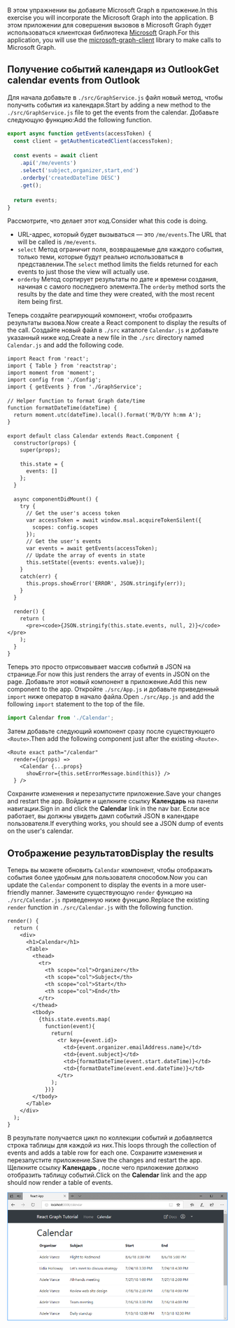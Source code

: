 <!-- markdownlint-disable MD002 MD041 -->

<span data-ttu-id="ca0c4-101">В этом упражнении вы добавите Microsoft Graph в приложение.</span><span class="sxs-lookup"><span data-stu-id="ca0c4-101">In this exercise you will incorporate the Microsoft Graph into the application.</span></span> <span data-ttu-id="ca0c4-102">В этом приложении для совершения вызовов в Microsoft Graph будет использоваться клиентская библиотека [Microsoft](https://github.com/microsoftgraph/msgraph-sdk-javascript) Graph.</span><span class="sxs-lookup"><span data-stu-id="ca0c4-102">For this application, you will use the [microsoft-graph-client](https://github.com/microsoftgraph/msgraph-sdk-javascript) library to make calls to Microsoft Graph.</span></span>

## <a name="get-calendar-events-from-outlook"></a><span data-ttu-id="ca0c4-103">Получение событий календаря из Outlook</span><span class="sxs-lookup"><span data-stu-id="ca0c4-103">Get calendar events from Outlook</span></span>

<span data-ttu-id="ca0c4-104">Для начала добавьте в `./src/GraphService.js` файл новый метод, чтобы получить события из календаря.</span><span class="sxs-lookup"><span data-stu-id="ca0c4-104">Start by adding a new method to the `./src/GraphService.js` file to get the events from the calendar.</span></span> <span data-ttu-id="ca0c4-105">Добавьте следующую функцию:</span><span class="sxs-lookup"><span data-stu-id="ca0c4-105">Add the following function.</span></span>

```js
export async function getEvents(accessToken) {
  const client = getAuthenticatedClient(accessToken);

  const events = await client
    .api('/me/events')
    .select('subject,organizer,start,end')
    .orderby('createdDateTime DESC')
    .get();

  return events;
}
```

<span data-ttu-id="ca0c4-106">Рассмотрите, что делает этот код.</span><span class="sxs-lookup"><span data-stu-id="ca0c4-106">Consider what this code is doing.</span></span>

- <span data-ttu-id="ca0c4-107">URL-адрес, который будет вызываться — это `/me/events`.</span><span class="sxs-lookup"><span data-stu-id="ca0c4-107">The URL that will be called is `/me/events`.</span></span>
- <span data-ttu-id="ca0c4-108">`select` Метод ограничит поля, возвращаемые для каждого события, только теми, которые будут реально использоваться в представлении.</span><span class="sxs-lookup"><span data-stu-id="ca0c4-108">The `select` method limits the fields returned for each events to just those the view will actually use.</span></span>
- <span data-ttu-id="ca0c4-109">`orderby` Метод сортирует результаты по дате и времени создания, начиная с самого последнего элемента.</span><span class="sxs-lookup"><span data-stu-id="ca0c4-109">The `orderby` method sorts the results by the date and time they were created, with the most recent item being first.</span></span>

<span data-ttu-id="ca0c4-110">Теперь создайте реагирующий компонент, чтобы отобразить результаты вызова.</span><span class="sxs-lookup"><span data-stu-id="ca0c4-110">Now create a React component to display the results of the call.</span></span> <span data-ttu-id="ca0c4-111">Создайте новый файл в `./src` каталоге `Calendar.js` и добавьте указанный ниже код.</span><span class="sxs-lookup"><span data-stu-id="ca0c4-111">Create a new file in the `./src` directory named `Calendar.js` and add the following code.</span></span>

```JSX
import React from 'react';
import { Table } from 'reactstrap';
import moment from 'moment';
import config from './Config';
import { getEvents } from './GraphService';

// Helper function to format Graph date/time
function formatDateTime(dateTime) {
  return moment.utc(dateTime).local().format('M/D/YY h:mm A');
}

export default class Calendar extends React.Component {
  constructor(props) {
    super(props);

    this.state = {
      events: []
    };
  }

  async componentDidMount() {
    try {
      // Get the user's access token
      var accessToken = await window.msal.acquireTokenSilent({
        scopes: config.scopes
      });
      // Get the user's events
      var events = await getEvents(accessToken);
      // Update the array of events in state
      this.setState({events: events.value});
    }
    catch(err) {
      this.props.showError('ERROR', JSON.stringify(err));
    }
  }

  render() {
    return (
      <pre><code>{JSON.stringify(this.state.events, null, 2)}</code></pre>
    );
  }
}
```

<span data-ttu-id="ca0c4-112">Теперь это просто отрисовывает массив событий в JSON на странице.</span><span class="sxs-lookup"><span data-stu-id="ca0c4-112">For now this just renders the array of events in JSON on the page.</span></span> <span data-ttu-id="ca0c4-113">Добавьте этот новый компонент в приложение.</span><span class="sxs-lookup"><span data-stu-id="ca0c4-113">Add this new component to the app.</span></span> <span data-ttu-id="ca0c4-114">Откройте `./src/App.js` и добавьте приведенный `import` ниже оператор в начало файла.</span><span class="sxs-lookup"><span data-stu-id="ca0c4-114">Open `./src/App.js` and add the following `import` statement to the top of the file.</span></span>

```js
import Calendar from './Calendar';
```

<span data-ttu-id="ca0c4-115">Затем добавьте следующий компонент сразу после существующего `<Route>`.</span><span class="sxs-lookup"><span data-stu-id="ca0c4-115">Then add the following component just after the existing `<Route>`.</span></span>

```JSX
<Route exact path="/calendar"
  render={(props) =>
    <Calendar {...props}
      showError={this.setErrorMessage.bind(this)} />
  } />
```

<span data-ttu-id="ca0c4-116">Сохраните изменения и перезапустите приложение.</span><span class="sxs-lookup"><span data-stu-id="ca0c4-116">Save your changes and restart the app.</span></span> <span data-ttu-id="ca0c4-117">Войдите и щелкните ссылку **Календарь** на панели навигации.</span><span class="sxs-lookup"><span data-stu-id="ca0c4-117">Sign in and click the **Calendar** link in the nav bar.</span></span> <span data-ttu-id="ca0c4-118">Если все работает, вы должны увидеть дамп событий JSON в календаре пользователя.</span><span class="sxs-lookup"><span data-stu-id="ca0c4-118">If everything works, you should see a JSON dump of events on the user's calendar.</span></span>

## <a name="display-the-results"></a><span data-ttu-id="ca0c4-119">Отображение результатов</span><span class="sxs-lookup"><span data-stu-id="ca0c4-119">Display the results</span></span>

<span data-ttu-id="ca0c4-120">Теперь вы можете обновить `Calendar` компонент, чтобы отображать события более удобным для пользователя способом.</span><span class="sxs-lookup"><span data-stu-id="ca0c4-120">Now you can update the `Calendar` component to display the events in a more user-friendly manner.</span></span> <span data-ttu-id="ca0c4-121">Замените существующую `render` функцию на `./src/Calendar.js` приведенную ниже функцию.</span><span class="sxs-lookup"><span data-stu-id="ca0c4-121">Replace the existing `render` function in `./src/Calendar.js` with the following function.</span></span>

```JSX
render() {
  return (
    <div>
      <h1>Calendar</h1>
      <Table>
        <thead>
          <tr>
            <th scope="col">Organizer</th>
            <th scope="col">Subject</th>
            <th scope="col">Start</th>
            <th scope="col">End</th>
          </tr>
        </thead>
        <tbody>
          {this.state.events.map(
            function(event){
              return(
                <tr key={event.id}>
                  <td>{event.organizer.emailAddress.name}</td>
                  <td>{event.subject}</td>
                  <td>{formatDateTime(event.start.dateTime)}</td>
                  <td>{formatDateTime(event.end.dateTime)}</td>
                </tr>
              );
            })}
        </tbody>
      </Table>
    </div>
  );
}
```

<span data-ttu-id="ca0c4-122">В результате получается цикл по коллекции событий и добавляется строка таблицы для каждой из них.</span><span class="sxs-lookup"><span data-stu-id="ca0c4-122">This loops through the collection of events and adds a table row for each one.</span></span> <span data-ttu-id="ca0c4-123">Сохраните изменения и перезапустите приложение.</span><span class="sxs-lookup"><span data-stu-id="ca0c4-123">Save the changes and restart the app.</span></span> <span data-ttu-id="ca0c4-124">Щелкните ссылку **Календарь** , после чего приложение должно отобразить таблицу событий.</span><span class="sxs-lookup"><span data-stu-id="ca0c4-124">Click on the **Calendar** link and the app should now render a table of events.</span></span>

![Снимок экрана с таблицей событий](./images/add-msgraph-01.png)
